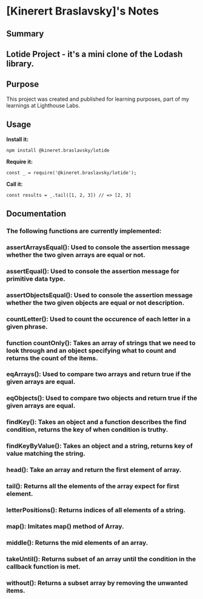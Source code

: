 # [Kinerert Braslavsky]'s Notes

## Summary 
## Lotide Project -  it's a mini clone of the Lodash library.

## Purpose
This project was created and published for learning purposes, part of my learnings at Lighthouse Labs.


## Usage

**Install it:**

`npm install @kineret.braslavsky/lotide`

**Require it:**

`const _ = require('@kineret.braslavsky/lotide');`

**Call it:**

`const results = _.tail([1, 2, 3]) // => [2, 3]`


## Documentation
### **The following functions are currently implemented:**

### **assertArraysEqual()**: Used to console the assertion message whether the two given arrays are equal or not.
### **assertEqual()**: Used to console the assertion message for primitive data type.
### **assertObjectsEqual()**: Used to console the assertion message whether the two given objects are equal or not description.
### **countLetter()**: Used to count the occurence of each letter in a given phrase.
### function **countOnly()**: Takes an array of strings that we need to look through and an object specifying what to count and returns the count of the items.
### **eqArrays()**: Used to compare two arrays and return true if the given arrays are equal.
### **eqObjects()**: Used to compare two objects and return true if the given arrays are equal.
### **findKey()**: Takes an object and a function describes the find condition, returns the key of when condition is truthy.
### **findKeyByValue()**: Takes an object and a string, returns key of value matching the string.
### **head()**: Take an array and return the first element of array.
### **tail()**: Returns all the elements of the array expect for first element.
### **letterPositions()**: Returns indices of all elements of a string.
### **map()**: Imitates map() method of Array.
### **middle()**: Returns the mid elements of an array.
### **takeUntil()**: Returns subset of an array until the condition in the callback function is met.
### **without()**: Returns a subset array by removing the unwanted items.
